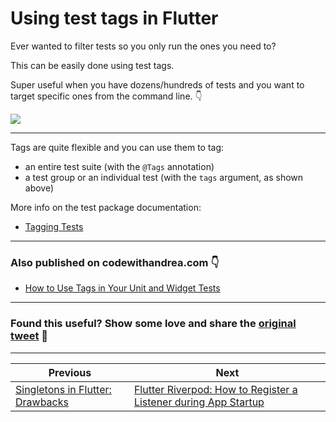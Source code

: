 # Using test tags in Flutter

Ever wanted to filter tests so you only run the ones you need to?

This can be easily done using test tags.

Super useful when you have dozens/hundreds of tests and you want to target specific ones from the command line. 👇

![](058.1-test-tags-flutter.png)

---

Tags are quite flexible and you can use them to tag:

- an entire test suite (with the `@Tags` annotation)
- a test group or an individual test (with the `tags` argument, as shown above)

More info on the test package documentation:

- [Tagging Tests](https://pub.dev/packages/test#tagging-tests)

---

### Also published on codewithandrea.com 👇

- [How to Use Tags in Your Unit and Widget Tests](https://codewithandrea.com/tips/unit-widget-test-tags-flutter/)

---

### Found this useful? Show some love and share the [original tweet](https://twitter.com/biz84/status/1543957714254053377) 🙏

---

| Previous | Next |
| -------- | ---- |
| [Singletons in Flutter: Drawbacks](../0057-singletons-flutter/index.md) | [Flutter Riverpod: How to Register a Listener during App Startup](../0059-register-listener-riverpod/index.md) |
